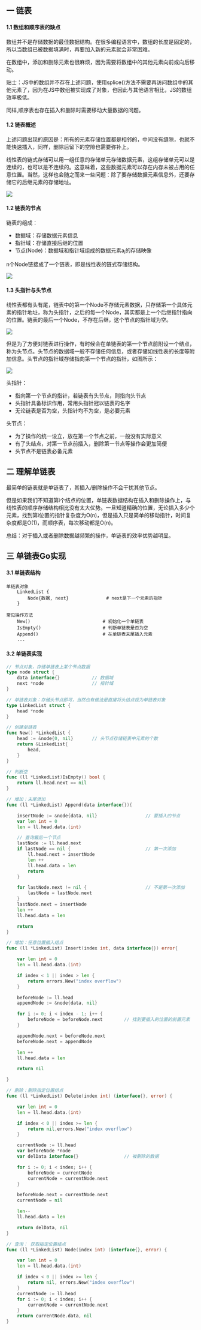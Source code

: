 ## 一 链表

#### 1.1 数组和顺序表的缺点

数组并不是存储数据的最佳数据结构。在很多编程语言中，数组的长度是固定的，所以当数组已被数据填满时，再要加入新的元素就会非常困难。  

在数组中，添加和删除元素也很麻烦，因为需要将数组中的其他元素向前或向后移动。   

贴士：JS中的数组并不存在上述问题，使用splice()方法不需要再访问数组中的其他元素了，因为在JS中数组被实现成了对象，也因此与其他语言相比，JS的数组效率极低。

同样,顺序表也存在插入和删除时需要移动大量数据的问题。  

#### 1.2 链表概述  

上述问题出现的原因是：所有的元素存储位置都是相邻的，中间没有缝隙，也就不能快速插入，同样，删除后留下的空隙也需要弥补上。  

线性表的链式存储可以用一组任意的存储单元存储数据元素，这组存储单元可以是连续的，也可以是不连续的。这意味着，这些数据元素可以存在内存未被占用的任意位置。当然，这样也会随之而来一些问题：除了要存储数据元素信息外，还要存储它的后继元素的存储地址。  

![](../../images/algorithm/linkedlist-1.png)  

#### 1.2 链表的节点

链表的组成：
- 数据域：存储数据元素信息
- 指针域：存储直接后继的位置
- 节点(Node)：数据域和指针域组成的数据元素a<sub>i</sub>的存储映像

n个Node链接成了一个链表，即是线性表的链式存储结构。  

![](../../images/algorithm/linkedlist-2.png)  

#### 1.3 头指针与头节点

线性表都有头有尾，链表中的第一个Node不存储元素数据，只存储第一个具体元素的指针地址，称为头指针，之后的每一个Node，其实都是上一个后继指针指向的位置。链表的最后一个Node，不存在后继，这个节点的指针域为空。   

![](../../images/algorithm/linkedlist-3.png)  


但是为了方便对链表进行操作，有时候会在单链表的第一个节点前附设一个结点，称为头节点。头节点的数据域一般不存储任何信息，或者存储如线性表的长度等附加信息。头节点的指针域存储指向第一个节点的指针，如图所示：   

![](../../images/algorithm/linkedlist-4.png)  
  

头指针：
- 指向第一个节点的指针，若链表有头节点，则指向头节点
- 头指针具备标识作用，常用头指针冠以链表的名字
- 无论链表是否为空，头指针均不为空，是必要元素

头节点：
- 为了操作的统一设立，放在第一个节点之前，一般没有实际意义
- 有了头结点，对第一节点前插入，删除第一节点等操作会更加简便
- 头节点不是链表必备元素 

## 二 理解单链表  

最简单的链表就是单链表了，其插入/删除操作不会干扰其他节点。  

但是如果我们不知道第i个结点的位置，单链表数据结构在插入和删除操作上，与线性表的顺序存储结构相比没有太大优势。一旦知道精确的位置，无论插入多少个元素，找到第i位置的指针复杂度为O(n)，但是插入只是简单的移动指针，时间复杂度都是O(1)，而顺序表，每次移动都是O(n)。  

总结：对于插入或者删除数据越频繁的操作，单链表的效率优势越明显。

## 三 单链表Go实现

#### 3.1 单链表结构
```
单链表对象  
	LinkedList {
		Node{数据, next}          	# next是下一个元素的指针
	}

常见操作方法    
    New()          					# 初始化一个单链表
    IsEmpty()            			# 判断单链表是否为空
    Append()               			# 在单链表末尾插入元素
	...
```

#### 3.2 单链表实现

```go
// 节点对象，存储单链表上某个节点数据
type node struct {
	data interface{}			// 数据域
	next *node					// 指针域
}

// 单链表对象：存储头节点即可，当然也有做法是直接将头结点视为单链表对象
type LinkedList struct {
	head *node					
}

// 创建单链表
func New() *LinkedList {
	head := &node{0, nil}		// 头节点存储链表中元素的个数
	return &LinkedList{
		head,
	}
}

// 判断空
func (ll *LinkedList)IsEmpty() bool {
	return ll.head.next == nil
}

// 增加：末尾添加
func (ll *LinkedList) Append(data interface{}){

	insertNode := &node{data, nil}					// 要插入的节点
	var len int = 0
	len = ll.head.data.(int)

	// 查询最后一个节点
	lastNode := ll.head.next
	if lastNode == nil {							// 第一次添加
		ll.head.next = insertNode
		len ++
		ll.head.data = len
		return
	}

	for lastNode.next != nil {						// 不是第一次添加
		lastNode = lastNode.next
	}
	lastNode.next = insertNode
	len ++
	ll.head.data = len

	return
}

// 增加：任意位置插入结点
func (ll *LinkedList) Insert(index int, data interface{}) error{

	var len int = 0
	len = ll.head.data.(int)

	if index < 1 || index > len {
		return errors.New("index overflow")
	}

	beforeNode := ll.head
	appendNode := &node{data, nil}

	for i := 0; i < index - 1; i++ {
		beforeNode = beforeNode.next		// 找到要插入的位置的前置元素
	}

	appendNode.next = beforeNode.next
	beforeNode.next = appendNode

	len ++
	ll.head.data = len

	return nil

}

// 删除：删除指定位置结点
func (ll *LinkedList) Delete(index int) (interface{}, error) {

	var len int = 0
	len = ll.head.data.(int)

	if index < 0 || index >= len {
		return nil,errors.New("index overflow")
	}

	currentNode := ll.head
	var beforeNode *node
	var delData interface{}					// 被删除的数据

	for i := 0; i < index; i++ {
		beforeNode = currentNode
		currentNode = currentNode.next
	}

	beforeNode.next = currentNode.next
	currentNode = nil

	len--
	ll.head.data = len

	return delData, nil
}

// 查询： 获取指定位置结点
func (ll *LinkedList) Node(index int) (interface{}, error) {

	var len int = 0
	len = ll.head.data.(int)

	if index < 0 || index >= len {
		return nil, errors.New("index overflow")
	}
	currentNode := ll.head
	for i := 0; i < index; i++ {
		currentNode = currentNode.next
	}
	return currentNode.data, nil
}
```